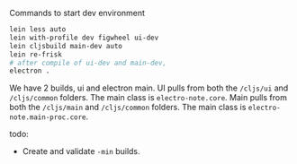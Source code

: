 Commands to start dev environment 

```bash
lein less auto
lein with-profile dev figwheel ui-dev
lein cljsbuild main-dev auto
lein re-frisk
# after compile of ui-dev and main-dev, 
electron .
```

We have 2 builds, ui and electron main. UI pulls from both the `/cljs/ui` and `/cljs/common` folders. The main class is `electro-note.core`. Main pulls from both the `/cljs/main` and `/cljs/common` folders. The main class is `electro-note.main-proc.core`. 

todo:

 - Create and validate `-min` builds.
 
